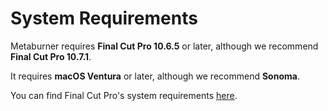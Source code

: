 # System Requirements

Metaburner requires **Final Cut Pro 10.6.5** or later, although we recommend **Final Cut Pro 10.7.1**.

It requires **macOS Ventura** or later, although we recommend **Sonoma**.

You can find Final Cut Pro's system requirements [here](https://www.apple.com/au/final-cut-pro/specs/).